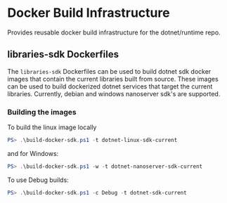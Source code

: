 # Docker Build Infrastructure

Provides reusable docker build infrastructure for the dotnet/runtime repo.

## libraries-sdk Dockerfiles

The `libraries-sdk` Dockerfiles can be used to build dotnet sdk docker images
that contain the current libraries built from source. 
These images can be used to build dockerized dotnet services that target the current libraries.
Currently, debian and windows nanoserver sdk's are supported.

### Building the images

To build the linux image locally

```powershell
PS> .\build-docker-sdk.ps1 -t dotnet-linux-sdk-current
```

and for Windows:

```powershell
PS> .\build-docker-sdk.ps1 -w -t dotnet-nanoserver-sdk-current
```

To use Debug builds:

```powershell
PS> .\build-docker-sdk.ps1 -c Debug -t dotnet-sdk-current
```
